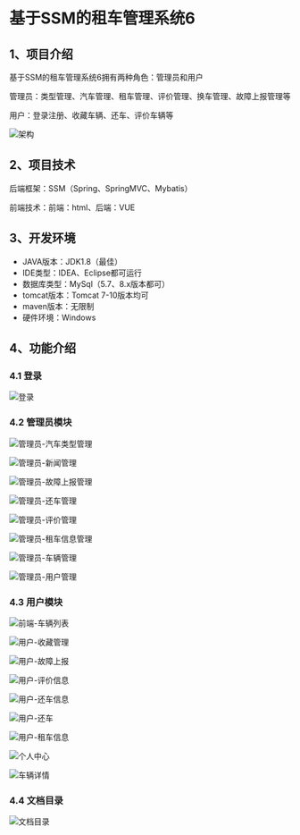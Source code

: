 # 基于SSM的租车管理系统6



## 1、项目介绍

基于SSM的租车管理系统6拥有两种角色：管理员和用户

管理员：类型管理、汽车管理、租车管理、评价管理、换车管理、故障上报管理等

用户：登录注册、收藏车辆、还车、评价车辆等

![架构](https://www.codeshop.fun/Typora-Images/202403052337095.jpg)

## 2、项目技术

后端框架：SSM（Spring、SpringMVC、Mybatis）

前端技术：前端：html、后端：VUE

## 3、开发环境

- JAVA版本：JDK1.8（最佳）
- IDE类型：IDEA、Eclipse都可运行
- 数据库类型：MySql（5.7、8.x版本都可） 
- tomcat版本：Tomcat 7-10版本均可
- maven版本：无限制
- 硬件环境：Windows


## 4、功能介绍

### 4.1 登录

![登录](https://www.codeshop.fun/Typora-Images/202403052337479.jpg)

### 4.2 管理员模块

![管理员-汽车类型管理](https://www.codeshop.fun/Typora-Images/202403052337228.jpg)

![管理员-新闻管理](https://www.codeshop.fun/Typora-Images/202403052337242.jpg)

![管理员-故障上报管理](https://www.codeshop.fun/Typora-Images/202403052337268.jpg)

![管理员-还车管理](https://www.codeshop.fun/Typora-Images/202403052337286.jpg)

![管理员-评价管理](https://www.codeshop.fun/Typora-Images/202403052337302.jpg)

![管理员-租车信息管理](https://www.codeshop.fun/Typora-Images/202403052337320.jpg)

![管理员-车辆管理](https://www.codeshop.fun/Typora-Images/202403052337772.jpg)

![管理员-用户管理](https://www.codeshop.fun/Typora-Images/202403052337273.jpg)

### 4.3 用户模块

![前端-车辆列表](https://www.codeshop.fun/Typora-Images/202403052337454.jpg)

![用户-收藏管理](https://www.codeshop.fun/Typora-Images/202403052337434.jpg)

![用户-故障上报](https://www.codeshop.fun/Typora-Images/202403052337492.jpg)

![用户-评价信息](https://www.codeshop.fun/Typora-Images/202403052337486.jpg)

![用户-还车信息](https://www.codeshop.fun/Typora-Images/202403052337513.jpg)

![用户-还车](https://www.codeshop.fun/Typora-Images/202403052337504.jpg)

![用户-租车信息](https://www.codeshop.fun/Typora-Images/202403052337931.jpg)

![个人中心](https://www.codeshop.fun/Typora-Images/202403052337001.jpg)

![车辆详情](https://www.codeshop.fun/Typora-Images/202403052337070.jpg)

### 4.4 文档目录

![文档目录](https://www.codeshop.fun/Typora-Images/202403052337549.jpg)





